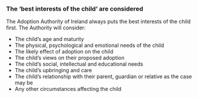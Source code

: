 ###  The ‘best interests of the child’ are considered

The Adoption Authority of Ireland always puts the best interests of the child
first. The Authority will consider:

  * The child’s age and maturity 
  * The physical, psychological and emotional needs of the child 
  * The likely effect of adoption on the child 
  * The child’s views on their proposed adoption 
  * The child’s social, intellectual and educational needs 
  * The child’s upbringing and care 
  * The child’s relationship with their parent, guardian or relative as the case may be 
  * Any other circumstances affecting the child 
